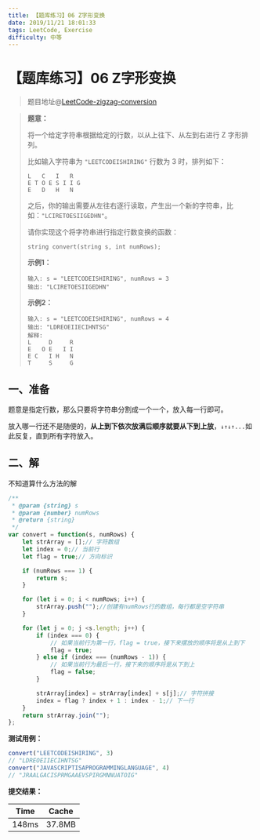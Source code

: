 ```yaml
---
title: 【题库练习】06 Z字形变换
date: 2019/11/21 18:01:33
tags: LeetCode, Exercise
difficulty: 中等
---
```


# 【题库练习】06 Z字形变换

<ClientOnly>
  <display-bar :displayData="$frontmatter"></display-bar>
</ClientOnly>

> 题目地址@[LeetCode-zigzag-conversion](https://leetcode-cn.com/problems/zigzag-conversion/)

> **题意：**
>
> 将一个给定字符串根据给定的行数，以从上往下、从左到右进行 Z 字形排列。
>
> 比如输入字符串为 `"LEETCODEISHIRING"` 行数为 3 时，排列如下：
>
> ```
> L   C   I   R
> E T O E S I I G
> E   D   H   N
> ```
>
> 之后，你的输出需要从左往右逐行读取，产生出一个新的字符串，比如：`"LCIRETOESIIGEDHN"`。
>
> 请你实现这个将字符串进行指定行数变换的函数：
>
> ```
> string convert(string s, int numRows);
> ```
>
> **示例1：**
>
> ```
> 输入: s = "LEETCODEISHIRING", numRows = 3
> 输出: "LCIRETOESIIGEDHN"
> ```
>
> **示例2：**
>
> ```
> 输入: s = "LEETCODEISHIRING", numRows = 4
> 输出: "LDREOEIIECIHNTSG"
> 解释:
> L     D     R
> E   O E   I I
> E C   I H   N
> T     S     G
> ```

## 一、准备

题意是指定行数，那么只要将字符串分割成一个一个，放入每一行即可。

放入哪一行还不是随便的，**从上到下依次放满后顺序就要从下到上放**，`↓↑↓↑...`如此反复，直到所有字符放入。

## 二、解

不知道算什么方法的解

```js
/**
 * @param {string} s
 * @param {number} numRows
 * @return {string}
 */
var convert = function(s, numRows) {
    let strArray = [];// 字符数组
    let index = 0;// 当前行
    let flag = true;// 方向标识

    if (numRows === 1) {
        return s;
    }

    for (let i = 0; i < numRows; i++) {
        strArray.push("");//创建有numRows行的数组，每行都是空字符串
    }

    for (let j = 0; j <s.length; j++) {
        if (index === 0) {
          	// 如果当前行为第一行，flag = true，接下来摆放的顺序将是从上到下
            flag = true;
        } else if (index === (numRows - 1)) {
          	// 如果当前行为最后一行，接下来的顺序将是从下到上
            flag = false;
        }

        strArray[index] = strArray[index] + s[j];// 字符拼接
        index = flag ? index + 1 : index - 1;// 下一行
    }
    return strArray.join("");
};
```

**测试用例：**

```js
convert("LEETCODEISHIRING", 3)
// "LDREOEIIECIHNTSG"
convert("JAVASCRIPTISAPROGRAMMINGLANGUAGE", 4)
// "JRAALGACISPRMGAAEVSPIRGMNNUATOIG"
```

**提交结果：**

| Time  | Cache  |
| ----- | ------ |
| 148ms | 37.8MB |


